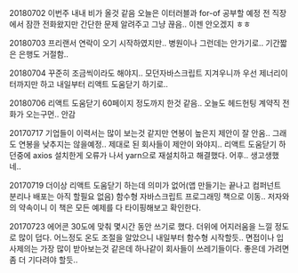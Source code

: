 20180702 이번주 내내 비가 올것 같음 오늘은 이터러블과 for-of 공부할 예정 전 직장에서 잠깐 전화왔지만 간단한 문제 알려주고 그냥 끊음.. 이젠 안오겠지 ㅎㅎ

20180703 프리랜서 연락이 오기 시작하였지만.. 병원이나 그런데는 안가기로.. 기간짧은 은행도 거절함..

20180704 꾸준히 조금씩이라도 해야지..  모던자바스크립트 지겨우니까 우선 제너리이터까지만 하고 내일부터 리액트 도움닫기 하기로.. 

20180706 리액트 도움닫기 60페이지 정도까지 한것 같음.. 오늘도 헤드헌팅 계약직 전화가 오는구먼.. 안감

20170717 기업들이 이력서는 많이 보는것 같지만 연봉이 높은지 제안이 잘 안옴.. 그래도 연봉을 낮추지는 않을예정.. 제대로 된 회사들이 제안이 와야지..
리액트 도움닫기 하던중에 axios 설치한게 오류가 나서 yarn으로 재설치하고 해결했다. 어후.. 생고생했네..

20170719 더이상 리액트 도움닫기 하는데 의미가 없어(앱 만들기는 끝나고 컴퍼넌트 분리나 배포는 아직 할필요 없음) 함수형 자바스크립트 프로그래밍 책으로 이동..
저자와의 약속이니 이 책은 모든 예제를 다 타이핑해보고 확인한다. 

20170723 에어콘 30도에 맞춰 몇시간 동안 쓰기로 했다. 더위에 어지러움을 느낄 정도로 많이 덥다. 어느정도 온도 조절을 알았으니 내일부터 함수형 시작할듯..
면접이나 입사제의는 가장 많이 받아보는것 같은데 하나같이 회사들이 쓰레기들이다. 좋은데 가려면 좀 더 기다려야 할듯.. 

